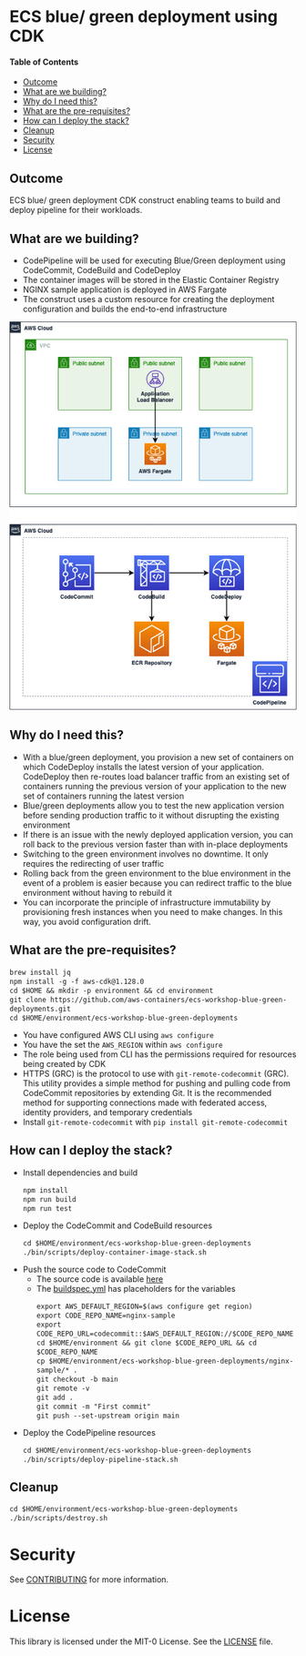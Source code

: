 # ECS blue/ green deployment using CDK

#### Table of Contents

* [Outcome](#Outcome)
* [What are we building?](#what-are-we-building)
* [Why do I need this?](#why-do-i-need-this)
* [What are the pre-requisites?](#what-are-the-pre-requisites)
* [How can I deploy the stack?](#how-can-i-deploy-the-stack)
* [Cleanup](#cleanup)
* [Security](#security)
* [License](#license)

## Outcome

ECS blue/ green deployment CDK construct enabling teams to build and deploy pipeline for their workloads.

## What are we building?

* CodePipeline will be used for executing Blue/Green deployment using CodeCommit, CodeBuild and CodeDeploy
* The container images will be stored in the Elastic Container Registry
* NGINX sample application is deployed in AWS Fargate
* The construct uses a custom resource for creating the deployment configuration and builds the end-to-end infrastructure

![Blue-green-pipeline](./blue-green-pipeline.jpg)

## Why do I need this?

* With a blue/green deployment, you provision a new set of containers on which CodeDeploy installs the latest version of your application. CodeDeploy then re-routes load balancer traffic from an existing set of containers running the previous version of your application to the new set of containers running the latest version
* Blue/green deployments allow you to test the new application version before sending production traffic to it without disrupting the existing environment
* If there is an issue with the newly deployed application version, you can roll back to the previous version faster than with in-place deployments
* Switching to the green environment involves no downtime. It only requires the redirecting of user traffic
* Rolling back from the green environment to the blue environment in the event of a problem is easier because you can redirect traffic to the blue environment without having to rebuild it
* You can incorporate the principle of infrastructure immutability by provisioning fresh instances when you need to make changes. In this way, you avoid configuration drift.

## What are the pre-requisites?

```
brew install jq
npm install -g -f aws-cdk@1.128.0
cd $HOME && mkdir -p environment && cd environment
git clone https://github.com/aws-containers/ecs-workshop-blue-green-deployments.git
cd $HOME/environment/ecs-workshop-blue-green-deployments
```
* You have configured AWS CLI using `aws configure`
* You have the set the `AWS_REGION` within `aws configure`
* The role being used from CLI has the permissions required for resources being created by CDK
* HTTPS (GRC) is the protocol to use with `git-remote-codecommit` (GRC). This utility provides a simple method for pushing and pulling code from CodeCommit repositories by extending Git. It is the recommended method for supporting connections made with federated access, identity providers, and temporary credentials
* Install `git-remote-codecommit` with `pip install git-remote-codecommit`

## How can I deploy the stack?

* Install dependencies and build
    ```shell
    npm install
    npm run build
    npm run test
    ```
* Deploy the CodeCommit and CodeBuild resources
    ```shell
    cd $HOME/environment/ecs-workshop-blue-green-deployments
    ./bin/scripts/deploy-container-image-stack.sh
    ```
* Push the source code to CodeCommit
  * The source code is available [here](nginx-sample/README.md)
  * The [buildspec.yml](nginx-sample/buildspec.yml) has placeholders for the variables
    ```shell
    export AWS_DEFAULT_REGION=$(aws configure get region)
    export CODE_REPO_NAME=nginx-sample
    export CODE_REPO_URL=codecommit::$AWS_DEFAULT_REGION://$CODE_REPO_NAME
    cd $HOME/environment && git clone $CODE_REPO_URL && cd $CODE_REPO_NAME
    cp $HOME/environment/ecs-workshop-blue-green-deployments/nginx-sample/* .
    git checkout -b main
    git remote -v
    git add .
    git commit -m "First commit"
    git push --set-upstream origin main
    ```
* Deploy the CodePipeline resources
    ```shell
    cd $HOME/environment/ecs-workshop-blue-green-deployments
    ./bin/scripts/deploy-pipeline-stack.sh
    ```

## Cleanup

```shell
cd $HOME/environment/ecs-workshop-blue-green-deployments
./bin/scripts/destroy.sh
```

# Security

See [CONTRIBUTING](CONTRIBUTING.md#security-issue-notifications) for more information.

# License

This library is licensed under the MIT-0 License. See the [LICENSE](LICENSE) file.
